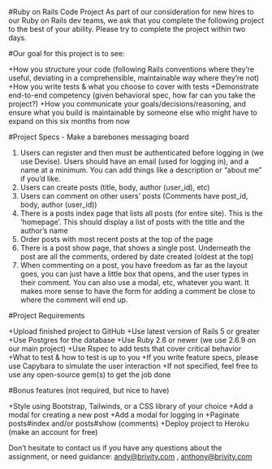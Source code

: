 #Ruby on Rails Code Project
As part of our consideration for new hires to our Ruby on Rails dev teams, we ask that you complete the following project to the best of your ability. Please try to complete the project within two days.

#Our goal for this project is to see:

+How you structure your code (following Rails conventions where they’re useful, deviating in a comprehensible, maintainable way where they’re not)
+How you write tests & what you choose to cover with tests
+Demonstrate end-to-end competency (given behavioral spec, how far can you take the project?)
+How you communicate your goals/decisions/reasoning, and ensure what you build is maintainable by someone else who might have to expand on this six months from now


#Project Specs - Make a barebones messaging board

1. Users can register and then must be authenticated before logging in (we use Devise). Users should have an email (used for logging in), and a name at a minimum. You can add things like a description or “about me” if you’d like.
2. Users can create posts (title, body, author (user_id), etc)
3. Users can comment on other users’ posts (Comments have post_id, body, author (user_id))
4. There is a posts index page that lists all posts (for entire site). This is the ‘homepage’. This should display a list of posts with the title and the author’s name
5. Order posts with most recent posts at the top of the page
6. There is a post show page, that shows a single post. Underneath the post are all the comments, ordered by date created (oldest at the top)
7. When commenting on a post, you have freedom as far as the layout goes, you can just have a little box that opens, and the user types in their comment. You can also use a modal, etc, whatever you want. It makes more sense to have the form for adding a comment be close to where the comment will end up.

#Project Requirements

+Upload finished project to GitHub
+Use latest version of Rails 5 or greater
+Use Postgres for the database
+Use Ruby 2.6 or newer (we use 2.6.9 on our main project)
+Use Rspec to add tests that cover critical behavior
    +What to test & how to test is up to you
    +If you write feature specs, please use Capybara to simulate the user interaction
+If not specified, feel free to use any open-source gem(s) to get the job done

#Bonus features (not required, but nice to have)

+Style using Bootstrap, Tailwinds, or a CSS library of your choice
+Add a modal for creating a new post
+Add a modal for logging in
+Paginate posts#index and/or posts#show (comments)
+Deploy project to Heroku (make an account for free)

Don’t hesitate to contact us if you have any questions about the assignment, or need guidance: andy@brivity.com , anthony@brivity.com
